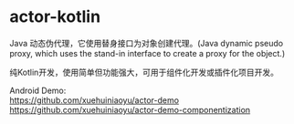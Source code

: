 # actor-kotlin
Java 动态伪代理，它使用替身接口为对象创建代理。(Java dynamic pseudo proxy, which uses the stand-in interface to create a proxy for the object.)


纯Kotlin开发，使用简单但功能强大，可用于组件化开发或插件化项目开发。

Android Demo: <br />
https://github.com/xuehuiniaoyu/actor-demo <br />
https://github.com/xuehuiniaoyu/actor-demo-componentization
